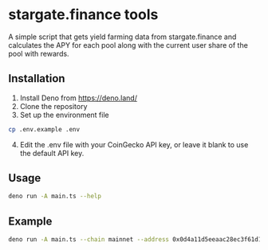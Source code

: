 # stargate.finance tools

A simple script that gets yield farming data from stargate.finance and calculates the APY for each pool along with the current
user share of the pool with rewards.

## Installation

1. Install Deno from https://deno.land/
2. Clone the repository
3. Set up the environment file
```bash
cp .env.example .env
```
4. Edit the .env file with your CoinGecko API key, or leave it blank to use the default API key.

## Usage
```bash
deno run -A main.ts --help
```

## Example
```bash
deno run -A main.ts --chain mainnet --address 0x0d4a11d5eeaac28ec3f61d100daf4d40471f1852 --verbose
```
